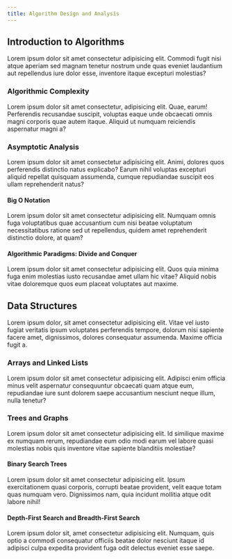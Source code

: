 ```yaml
---
title: Algorithm Design and Analysis
---
```


## Introduction to Algorithms

Lorem ipsum dolor sit amet consectetur adipisicing elit. Commodi fugit nisi atque aperiam sed magnam tenetur nostrum unde quas eveniet laudantium aut repellendus iure dolor esse, inventore itaque excepturi molestias?

### Algorithmic Complexity

Lorem ipsum dolor sit amet consectetur, adipisicing elit. Quae, earum! Perferendis recusandae suscipit, voluptas eaque unde obcaecati omnis magni corporis quae autem itaque. Aliquid ut numquam reiciendis aspernatur magni a?

### Asymptotic Analysis

Lorem ipsum dolor sit amet consectetur adipisicing elit. Animi, dolores quos perferendis distinctio natus explicabo? Earum nihil voluptas excepturi aliquid repellat quisquam assumenda, cumque repudiandae suscipit eos ullam reprehenderit natus?

#### Big O Notation

Lorem ipsum dolor sit amet consectetur adipisicing elit. Numquam omnis fuga voluptatibus quae accusantium cum nisi beatae voluptatum necessitatibus ratione sed ut repellendus, quidem amet reprehenderit distinctio dolore, at quam?

#### Algorithmic Paradigms: Divide and Conquer

Lorem ipsum dolor sit amet consectetur adipisicing elit. Quos quia minima fuga enim molestias iusto recusandae amet ullam hic vitae? Aliquid nobis vitae doloremque quos eum placeat voluptates aut maxime.

## Data Structures

Lorem ipsum dolor, sit amet consectetur adipisicing elit. Vitae vel iusto fugiat veritatis ipsum voluptates perferendis tempore, dolorum nisi sapiente facere amet, dignissimos, dolores consequatur assumenda. Maxime officia fugit a.

### Arrays and Linked Lists

Lorem ipsum dolor sit amet consectetur adipisicing elit. Adipisci enim officia minus velit aspernatur consequuntur obcaecati quam atque eum, repudiandae iure sunt dolorem saepe accusantium nesciunt neque illum, nulla tenetur?

### Trees and Graphs

Lorem ipsum dolor sit amet consectetur adipisicing elit. Id similique maxime ex numquam rerum, repudiandae eum odio modi earum vel labore quasi molestias nobis quis inventore vitae sapiente blanditiis molestiae?

#### Binary Search Trees

Lorem ipsum dolor sit amet consectetur adipisicing elit. Ipsum exercitationem quasi corporis, corrupti beatae provident, velit eaque totam quas numquam vero. Dignissimos nam, quia incidunt mollitia atque odit labore nihil!

#### Depth-First Search and Breadth-First Search

Lorem ipsum dolor sit, amet consectetur adipisicing elit. Numquam, quis optio a commodi consequatur officiis beatae dolor nesciunt itaque id adipisci culpa expedita provident fuga odit delectus eveniet esse saepe.
